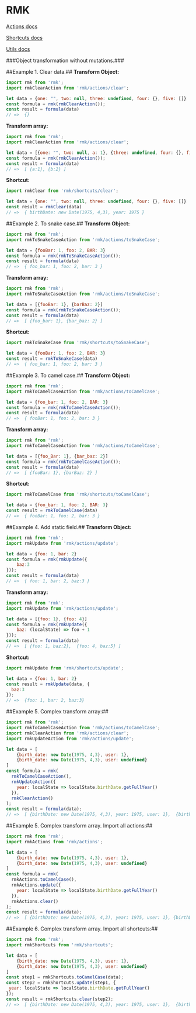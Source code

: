 # RMK

[Actions docs](lib/actions)

[Shortcuts  docs](lib/shortcuts)

[Utils  docs](lib/utils)

###Object transformation without mutations.###

##Example 1. Clear data.##
**Transform Object:**
```js
import rmk from 'rmk';
import rmkClearAction from 'rmk/actions/clear';

let data = {one: "", two: null, three: undefined, four: {}, five: []}
const formula = rmk(rmkClearAction());
const result = formula(data)
// =>  {}
```
**Transform array:**
```js
import rmk from 'rmk';
import rmkClearAction from 'rmk/actions/clear';

let data = [{one: "", two: null, a: 1}, {three: undefined, four: {}, five: [], b:2}]
const formula = rmk(rmkClearAction());
const result = formula(data)
// =>  [ {a:1}, {b:2} ]
```
**Shortcut:**
```js
import rmkClear from 'rmk/shortcuts/clear';

let data = {one: "", two: null, three: undefined, four: {}, five: []}
const result = rmkClear(data)
// =>  { birthDate: new Date(1975, 4,3), year: 1975 }
```


##Example 2. To snake case.##
**Transform Object:**
```js
import rmk from 'rmk';
import rmkToSnakeCaseAction from 'rmk/actions/toSnakeCase';

let data = {fooBar: 1, foo: 2, BAR: 3}
const formula = rmk(rmkToSnakeCaseAction());
const result = formula(data)
// =>  { foo_bar: 1, foo: 2, bar: 3 }
```
**Transform array:**
```js
import rmk from 'rmk';
import rmkToSnakeCaseAction from 'rmk/actions/toSnakeCase';

let data = [{fooBar: 1}, {barBaz: 2}]
const formula = rmk(rmkToSnakeCaseAction());
const result = formula(data)
// =>  [ {foo_bar: 1}, {bar_baz: 2} ]
```
**Shortcut:**
```js
import rmkToSnakeCase from 'rmk/shortcuts/toSnakeCase';

let data = {fooBar: 1, foo: 2, BAR: 3}
const result = rmkToSnakeCase(data)
// =>  { foo_bar: 1, foo: 2, bar: 3 }
```


##Example 3. To camel case.##
**Transform Object:**
```js
import rmk from 'rmk';
import rmkToCamelCaseAction from 'rmk/actions/toCamelCase';

let data = {foo_bar: 1, foo: 2, BAR: 3}
const formula = rmk(rmkToCamelCaseAction());
const result = formula(data)
// =>  { fooBar: 1, foo: 2, bar: 3 }
```
**Transform array:**
```js
import rmk from 'rmk';
import rmkToCamelCaseAction from 'rmk/actions/toCamelCase';

let data = [{foo_Bar: 1}, {bar_baz: 2}]
const formula = rmk(rmkToCamelCaseAction());
const result = formula(data)
// =>  [ {fooBar: 1}, {barBaz: 2} ]
```
**Shortcut:**
```js
import rmkToCamelCase from 'rmk/shortcuts/toCamelCase';

let data = {foo_bar: 1, foo: 2, BAR: 3}
const result = rmkToCamelCase(data)
// =>  { fooBar: 1, foo: 2, bar: 3 }
```


##Example 4. Add static field.##
**Transform Object:**
```js
import rmk from 'rmk';
import rmkUpdate from 'rmk/actions/update';

let data = {foo: 1, bar: 2}
const formula = rmk(rmkUpdate({
    baz:3
}));
const result = formula(data)
// =>  { foo: 1, bar: 2, baz:3 }
```
**Transform array:**
```js
import rmk from 'rmk';
import rmkUpdate from 'rmk/actions/update';

let data = [{foo: 1}, {foo: 4}]
const formula = rmk(rmkUpdate({
    baz: (localState) => foo + 1
}));
const result = formula(data)
// =>  [ {foo: 1, baz:2},  {foo: 4, baz:5} ]
```
**Shortcut:**
```js
import rmkUpdate from 'rmk/shortcuts/update';

let data = {foo: 1, bar: 2}
const result = rmkUpdate(data, {
  baz:3
});
// =>  {foo: 1, bar: 2, baz:3}
```



##Example 5. Complex transform array:##
```js
import rmk from 'rmk';
import rmkToCamelCaseAction from 'rmk/actions/toCamelCase';
import rmkClearAction from 'rmk/actions/clear';
import rmkUpdateAction from 'rmk/actions/update';

let data = [
    {birth_date: new Date(1975, 4,3), user: 1}, 
    {birth_date: new Date(1975, 4,3), user: undefined}
]
const formula = rmk(
  rmkToCamelCaseAction(),
  rmkUpdateAction({
    year: localState => localState.birthDate.getFullYear()
  }),
  rmkClearAction()
);
const result = formula(data);
// =>  [ {birthDate: new Date(1975, 4,3), year: 1975, user: 1},  {birthDate: new Date(1982, 4,3), year: 1982} ]

```

##Example 5. Complex transform array. Import all actions:##
```js
import rmk from 'rmk';
import rmkActions from 'rmk/actions';

let data = [
    {birth_date: new Date(1975, 4,3), user: 1}, 
    {birth_date: new Date(1975, 4,3), user: undefined}
]
const formula = rmk(
  rmkActions.toCamelCase(),
  rmkActions.update({
    year: localState => localState.birthDate.getFullYear()
  }),
  rmkActions.clear()
);
const result = formula(data);
// =>  [ {birthDate: new Date(1975, 4,3), year: 1975, user: 1}, {birthDate: new Date(1982, 4,3), year: 1982} ]

```


##Example 6. Complex transform array. Import all shortcuts:##
```js
import rmk from 'rmk';
import rmkShortcuts from 'rmk/shortcuts';

let data = [
    {birth_date: new Date(1975, 4,3), user: 1}, 
    {birth_date: new Date(1975, 4,3), user: undefined}
]
const step1 = rmkShortcuts.toCamelCase(data);
const step2 = rmkShortcuts.update(step1, {
 year: localState => localState.birthDate.getFullYear()
});
const result = rmkShortcuts.clear(step2);
// =>  [ {birthDate: new Date(1975, 4,3), year: 1975, user: 1},  {birthDate: new Date(1982, 4,3), year: 1982} ]

```

